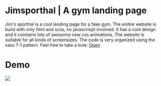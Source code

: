 # Jimsporthal | A gym landing page

Jim's sporthal is a cool landing page for a fake gym. The enitire website is build with only html and scss, no javascriopt involved. It has a cool design and it cointains lots of awesome new css animations. The website is suitable for all kinds of screensizes. The code is very organized using the sass 7-1 pattern. 
Feel free to take a look: [Open](https://hopeful-meitner-20a3db.netlify.app/)

# Demo
<img src="https://media.giphy.com/media/LLxOseaRuL2qqAOjMD/giphy.gif"/>

